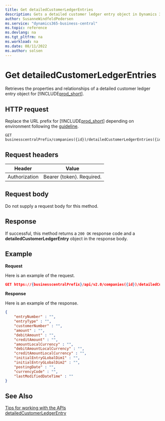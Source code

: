 ```yaml
---
title: Get detailedCustomerLedgerEntries
description: Gets a detailed customer ledger entry object in Dynamics 365 Business Central.
author: SusanneWindfeldPedersen
ms.service: "dynamics365-business-central"
ms.topic: reference
ms.devlang: na
ms.tgt_pltfrm: na
ms.workload: na
ms.date: 08/11/2022
ms.author: solsen
---
```


<!-- NOTE: This article is an auto-generated stub from the metadata file. -->
<!-- The sections marked with an EDIT_IS_REQUIRED require manual editing. -->
# Get detailedCustomerLedgerEntries

Retrieves the properties and relationships of a detailed customer ledger entry object for [!INCLUDE[prod_short](../../../includes/prod_short.md)].

## HTTP request

Replace the URL prefix for [!INCLUDE[prod_short](../../../includes/prod_short.md)] depending on environment following the [guideline](../../../api-reference/v2.0/endpoints-apis-for-dynamics.md).
<!-- START>EDIT_IS_REQUIRED. There URL for accessing the endpoint might be different -->
```
GET businesscentralPrefix/companies({id})/detailedCustomerLedgerEntries({id})
```
<!-- END>EDIT_IS_REQUIRED -->
## Request headers

|Header|Value|
|------|-----|
|Authorization  |Bearer {token}. Required. |

## Request body

Do not supply a request body for this method.

## Response

If successful, this method returns a ```200 OK``` response code and a **detailedCustomerLedgerEntry** object in the response body.

## Example

**Request**

Here is an example of the request.
<!-- START>EDIT_IS_REQUIRED. There URL for accessing the endpoint might be different -->
```json
GET https://{businesscentralPrefix}/api/v2.0/companies({id})/detailedCustomerLedgerEntries({id})
```
<!-- END>EDIT_IS_REQUIRED -->
**Response**

Here is an example of the response.

<!-- START>EDIT_IS_REQUIRED. Fill in values for properties -->
```json
{
    "entryNumber" : "",
    "entryType" : "",
    "customerNumber" : "",
    "amount" : "",
    "debitAmount" : "",
    "creditAmount" : "",
    "amountLocalCurrency" : "",
    "debitAmountLocalCurrency" : "",
    "creditAmountLocalCurrency" : "",
    "initialEntryGLobalDim1" : "",
    "initialEntryGLobalDim2" : "",
    "postingDate" : "",
    "currencyCode" : "",
    "lastModifiedDateTime" : ""
}
```
<!-- END>EDIT_IS_REQUIRED -->
## See Also

[Tips for working with the APIs](/dynamics365/business-central/dev-itpro/developer/devenv-connect-apps-tips)  
[detailedCustomerLedgerEntry](../resources/dynamics_detailedCustomerLedgerEntry.md)  
